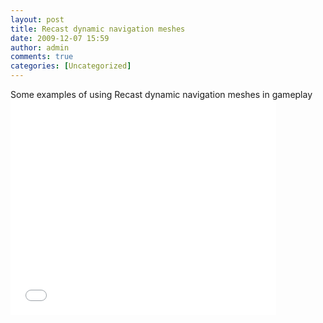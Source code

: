 ```yaml
---
layout: post
title: Recast dynamic navigation meshes
date: 2009-12-07 15:59
author: admin
comments: true
categories: [Uncategorized]
---
```

Some examples of using Recast dynamic navigation meshes in gameplay<br /><object width="425" height="344"><param name="movie" value="//www.youtube.com/v/Q0rZRqXM-4g&hl=ru_RU&fs=1&"></param><param name="allowFullScreen" value="true"></param><param name="allowscriptaccess" value="always"></param><embed src="//www.youtube.com/v/Q0rZRqXM-4g&hl=ru_RU&fs=1&" type="application/x-shockwave-flash" allowscriptaccess="always" allowfullscreen="true" width="425" height="344"></embed></object>

